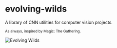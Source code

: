 # evolving-wilds
A library of CNN utilities for computer vision projects.


<sub>As always, inspired by Magic: The Gathering.</sub>

![Evolving Wilds](http://gatherer.wizards.com/Handlers/Image.ashx?multiverseid=394568&type=card)

